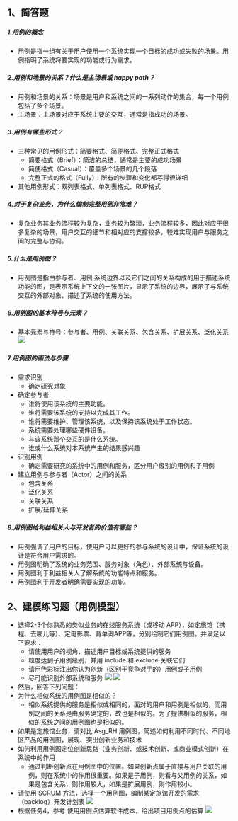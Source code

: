 ## 1、简答题
##### 1.用例的概念
* 用例是指一组有关于用户使用一个系统实现一个目标的成功或失败的场景。用例指明了系统将要实现的功能或行为需求。
##### 2.用例和场景的关系？什么是主场景或 happy path？
* 用例和场景的关系：场景是用户和系统之间的一系列动作的集合，每一个用例包括了多个场景。
* 主场景：主场景对应于系统主要的交互，通常是指成功的场景。
##### 3.用例有哪些形式？
* 三种常见的用例形式：简要格式、简便格式、完整正式格式
   * 简要格式（Brief）：简洁的总结，通常是主要的成功场景
   * 简便格式（Casual）：覆盖多个场景的几个段落
   * 完整正式的格式（Fully）：所有的步骤和变化都写得很详细
* 其他用例形式：双列表格式、单列表格式、RUP格式
##### 4.对于复杂业务，为什么编制完整用例非常难？
* 复杂业务其业务流程较为复杂，业务较为繁琐，业务流程较多，因此对应于很多复杂的场景，用户交互的细节和相对应的支撑较多，较难实现用户与服务之间的完整与协调。
##### 5.什么是用例图？
* 用例图是指由参与者、用例,系统边界以及它们之间的关系构成的用于描述系统功能的图，是表示系统上下文的一张图片，显示了系统的边界，展示了与系统交互的外部对象，描述了系统的使用方法。
##### 6.用例图的基本符号与元素？
* 基本元素与符号：参与者、用例、关联关系、包含关系、扩展关系、泛化关系
![](https://i.imgur.com/0bVcNMX.png)
##### 7.用例图的画法与步骤
* 需求识别
   * 确定研究对象
* 确定参与者
   * 谁将使用该系统的主要功能。  
   * 谁将需要该系统的支持以完成其工作。 
   * 谁将需要维护、管理该系统，以及保持该系统处于工作状态。  
   * 系统需要处理哪些硬件设备。  
   * 与该系统那个交互的是什么系统。 
   * 谁或什么系统对本系统产生的结果感兴趣
* 识别用例
   * 确定需要研究的系统中的用例和服务，区分用户级别的用例和子用例
* 建立用例与参与者（Actor）之间的关系
   * 包含关系
   * 泛化关系
   * 关联关系
   * 扩展/延伸关系

##### 8.用例图给利益相关人与开发者的价值有哪些？
* 用例强调了用户的目标，使用户可以更好的参与系统的设计中，保证系统的设计是符合用户需求的。
* 用例图明确了系统的业务范围、服务对象（角色）、外部系统与设备。
* 用例图利于利益相关人了解系统的功能特点和服务。
* 用例图利于开发者明确需要实现的功能。
## 2、建模练习题（用例模型）
* 选择2-3个你熟悉的类似业务的在线服务系统（或移动 APP），如定旅馆（携程、去哪儿等）、定电影票、背单词APP等，分别绘制它们用例图。并满足以下要求： 
   * 请使用用户的视角，描述用户目标或系统提供的服务
   * 粒度达到子用例级别，并用 include 和 exclude 关联它们
   * 请用色彩标注出你认为创新（区别于竞争对手的）用例或子用例
   * 尽可能识别外部系统和服务
![](https://i.imgur.com/SbDpb8P.png)
![](https://i.imgur.com/iR5XUQ0.png)
* 然后，回答下列问题： 
 * 为什么相似系统的用例图是相似的？
     * 相似系统提供的服务是相似或相同的，面对的用户和用例是相似的，而用例之间的关系是由服务确定的，故也是相似的。为了提供相似的服务，相似的系统之间的用例图也是相似的。
 * 如果是定旅馆业务，请对比 Asg_RH 用例图，简述如何利用不同时代、不同地区产品的用例图，展现、突出创新业务和技术
 * 如何利用用例图定位创新思路（业务创新、或技术创新、或商业模式创新）在系统中的作用
     * 通过判断创新点在用例图中的位置。如果创新点属于直接与用户关联的用例，则在系统中的作用很重要。如果是子用例，则看与父用例的关系，如果是包含关系，则作用较大，如果是扩展用例，则作用较小。
 * 请使用 SCRUM 方法，选择一个用例图，编制某定旅馆开发的需求（backlog）开发计划表
![](https://i.imgur.com/CVgt9aL.png)
 * 根据任务4，参考 使用用例点估算软件成本，给出项目用例点的估算
![](https://i.imgur.com/mASKdzc.png)
